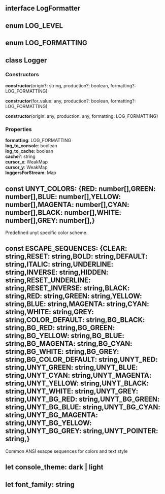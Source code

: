 ## interface **LogFormatter**

## enum **LOG_LEVEL**

## enum **LOG_FORMATTING**

## class **Logger**
### Constructors
 **constructor**(origin?: string, production?: boolean, formatting?: LOG_FORMATTING)

 **constructor**(for_value: any, production?: boolean, formatting?: LOG_FORMATTING)

 **constructor**(origin: any, production: any, formatting: LOG_FORMATTING)

### Properties
**formatting**: LOG_FORMATTING<br>
**log_to_console**: boolean<br>
**log_to_cache**: boolean<br>
**cache**?: string<br>
**cursor_x**: WeakMap<br>
**cursor_y**: WeakMap<br>
**loggersForStream**: Map<br>


## const **UNYT_COLORS**: {RED: number[],GREEN: number[],BLUE: number[],YELLOW: number[],MAGENTA: number[],CYAN: number[],BLACK: number[],WHITE: number[],GREY: number[],}
Predefined unyt specific color scheme.

## const **ESCAPE_SEQUENCES**: {CLEAR: string,RESET: string,BOLD: string,DEFAULT: string,ITALIC: string,UNDERLINE: string,INVERSE: string,HIDDEN: string,RESET_UNDERLINE: string,RESET_INVERSE: string,BLACK: string,RED: string,GREEN: string,YELLOW: string,BLUE: string,MAGENTA: string,CYAN: string,WHITE: string,GREY: string,COLOR_DEFAULT: string,BG_BLACK: string,BG_RED: string,BG_GREEN: string,BG_YELLOW: string,BG_BLUE: string,BG_MAGENTA: string,BG_CYAN: string,BG_WHITE: string,BG_GREY: string,BG_COLOR_DEFAULT: string,UNYT_RED: string,UNYT_GREEN: string,UNYT_BLUE: string,UNYT_CYAN: string,UNYT_MAGENTA: string,UNYT_YELLOW: string,UNYT_BLACK: string,UNYT_WHITE: string,UNYT_GREY: string,UNYT_BG_RED: string,UNYT_BG_GREEN: string,UNYT_BG_BLUE: string,UNYT_BG_CYAN: string,UNYT_BG_MAGENTA: string,UNYT_BG_YELLOW: string,UNYT_BG_GREY: string,UNYT_POINTER: string,}
Common ANSI esacpe sequences for colors and text style

## let **console_theme**: dark | light

## let **font_family**: string

